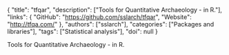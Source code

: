 {
  "title": "tfqar",
  "description": ["Tools for Quantitative Archaeology - in R."],
  "links": {
    "GitHub": "https://github.com/sslarch/tfqar",
    "Website": "http://tfqa.com/"
  },
  "authors": ["sslarch"],
  "categories": ["Packages and libraries"],
  "tags": ["Statistical analysis"],
  "doi": null
}

<!-- Generated by csv2md.R – do not edit by hand -->

Tools for Quantitative Archaeology - in R.